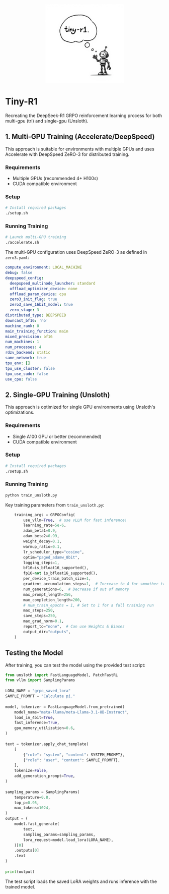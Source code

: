 <p align="center">
  <img src=".github/logo.jpeg" alt="Tiny-R1 Logo" width="250px">
</p>

# Tiny-R1

Recreating the DeepSeek-R1 GRPO reinforcement learning process for both multi-gpu (trl) and single-gpu (Unsloth).

## 1. Multi-GPU Training (Accelerate/DeepSpeed)

This approach is suitable for environments with multiple GPUs and uses Accelerate with DeepSpeed ZeRO-3 for distributed training.

### Requirements

- Multiple GPUs (recommended 4+ H100s)
- CUDA compatible environment

### Setup

```bash
# Install required packages
./setup.sh
```

### Running Training

```bash
# Launch multi-GPU training
./accelerate.sh
```

The multi-GPU configuration uses DeepSpeed ZeRO-3 as defined in `zero3.yaml`:

```zero3.yaml
compute_environment: LOCAL_MACHINE
debug: false
deepspeed_config:
  deepspeed_multinode_launcher: standard
  offload_optimizer_device: none
  offload_param_device: cpu
  zero3_init_flag: true
  zero3_save_16bit_model: true
  zero_stage: 3
distributed_type: DEEPSPEED
downcast_bf16: 'no'
machine_rank: 0
main_training_function: main
mixed_precision: bf16
num_machines: 1
num_processes: 4
rdzv_backend: static
same_network: true
tpu_env: []
tpu_use_cluster: false
tpu_use_sudo: false
use_cpu: false
```

## 2. Single-GPU Training (Unsloth)

This approach is optimized for single GPU environments using Unsloth's optimizations.

### Requirements

- Single A100 GPU or better (recommended)
- CUDA compatible environment

### Setup
```bash
# Install required packages
./setup.sh
```

### Running Training
```bash
python train_unsloth.py
```

Key training parameters from `train_unsloth.py`:

```python
    training_args = GRPOConfig(
        use_vllm=True,  # use vLLM for fast inference!
        learning_rate=5e-6,
        adam_beta1=0.9,
        adam_beta2=0.99,
        weight_decay=0.1,
        warmup_ratio=0.1,
        lr_scheduler_type="cosine",
        optim="paged_adamw_8bit",
        logging_steps=1,
        bf16=is_bfloat16_supported(),
        fp16=not is_bfloat16_supported(),
        per_device_train_batch_size=1,
        gradient_accumulation_steps=1,  # Increase to 4 for smoother training
        num_generations=6,  # Decrease if out of memory
        max_prompt_length=256,
        max_completion_length=200,
        # num_train_epochs = 1, # Set to 1 for a full training run
        max_steps=250,
        save_steps=250,
        max_grad_norm=0.1,
        report_to="none",  # Can use Weights & Biases
        output_dir="outputs",
    )
```

## Testing the Model

After training, you can test the model using the provided test script:

```python
from unsloth import FastLanguageModel, PatchFastRL
from vllm import SamplingParams

LORA_NAME = "grpo_saved_lora"
SAMPLE_PROMPT = "Calculate pi."

model, tokenizer = FastLanguageModel.from_pretrained(
    model_name="meta-llama/meta-Llama-3.1-8B-Instruct",
    load_in_4bit=True,
    fast_inference=True,
    gpu_memory_utilization=0.6,
)

text = tokenizer.apply_chat_template(
    [
        {"role": "system", "content": SYSTEM_PROMPT},
        {"role": "user", "content": SAMPLE_PROMPT},
    ],
    tokenize=False,
    add_generation_prompt=True,
)

sampling_params = SamplingParams(
    temperature=0.8,
    top_p=0.95,
    max_tokens=1024,
)
output = (
    model.fast_generate(
        text,
        sampling_params=sampling_params,
        lora_request=model.load_lora(LORA_NAME),
    )[0]
    .outputs[0]
    .text
)

print(output)
```


The test script loads the saved LoRA weights and runs inference with the trained model.
